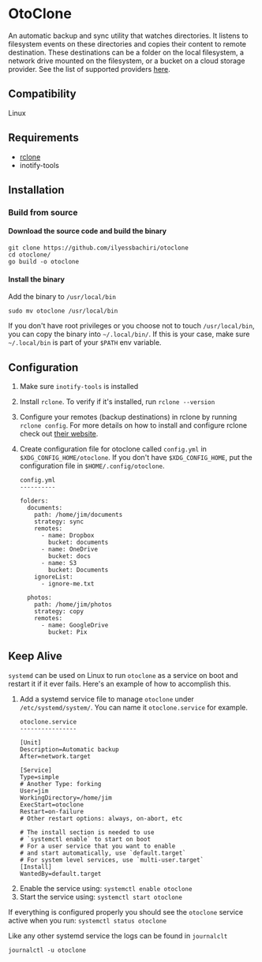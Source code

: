 # OtoClone

An automatic backup and sync utility that watches directories. It listens to
filesystem events on these directories and copies their content to remote
destination. These destinations can be a folder on the local filesystem, a
network drive mounted on the filesystem, or a bucket on a cloud storage
provider. See the list of supported providers [here](https://rclone.org/#providers). 

## Compatibility
Linux

## Requirements
- [rclone](https://github.com/rclone/rclone)
- inotify-tools

## Installation

### Build from source

#### Download the source code and build the binary

```
git clone https://github.com/ilyessbachiri/otoclone
cd otoclone/
go build -o otoclone
```

#### Install the binary

Add the binary to `/usr/local/bin`
```
sudo mv otoclone /usr/local/bin
```

If you don't have root privileges or you choose not to touch `/usr/local/bin`, you can
copy the binary into `~/.local/bin/`. If this is your case, make sure
`~/.local/bin` is part of your `$PATH` env variable.

## Configuration

1. Make sure `inotify-tools` is installed

2. Install `rclone`. To verify if it's installed, run `rclone --version`

3. Configure your remotes (backup destinations) in rclone by running `rclone config`. For
   more details on how to install and configure rclone check out [their website](https://rclone.org/).

4. Create configuration file for otoclone called `config.yml` in
   `$XDG_CONFIG_HOME/otoclone`. If you don't have `$XDG_CONFIG_HOME`, put the
   configuration file in `$HOME/.config/otoclone`.

   ```
   config.yml
   ----------
   
   folders:
     documents:
       path: /home/jim/documents
       strategy: sync
       remotes:
         - name: Dropbox
           bucket: documents
         - name: OneDrive
           bucket: docs
         - name: S3
           bucket: Documents
       ignoreList:
         - ignore-me.txt

     photos:
       path: /home/jim/photos
       strategy: copy
       remotes:
         - name: GoogleDrive
           bucket: Pix
   ```

## Keep Alive

`systemd` can be used on Linux to run `otoclone` as a service on boot and
restart it if it ever fails. Here's an example of how to accomplish this.

1. Add a systemd service file to manage `otoclone` under `/etc/systemd/system/`.
   You can name it `otoclone.service` for example.
   ```
   otoclone.service
   ----------------
   
   [Unit]
   Description=Automatic backup
   After=network.target

   [Service]
   Type=simple
   # Another Type: forking
   User=jim
   WorkingDirectory=/home/jim
   ExecStart=otoclone
   Restart=on-failure
   # Other restart options: always, on-abort, etc

   # The install section is needed to use
   # `systemctl enable` to start on boot
   # For a user service that you want to enable
   # and start automatically, use `default.target`
   # For system level services, use `multi-user.target`
   [Install]
   WantedBy=default.target
   ```
2. Enable the service using: `systemctl enable otoclone`
3. Start the service using: `systemctl start otoclone`

If everything is configured properly you should see the `otoclone` service
active when you run: `systemctl status otoclone`

Like any other systemd service the logs can be found in `journalclt` 
```
journalctl -u otoclone
```

